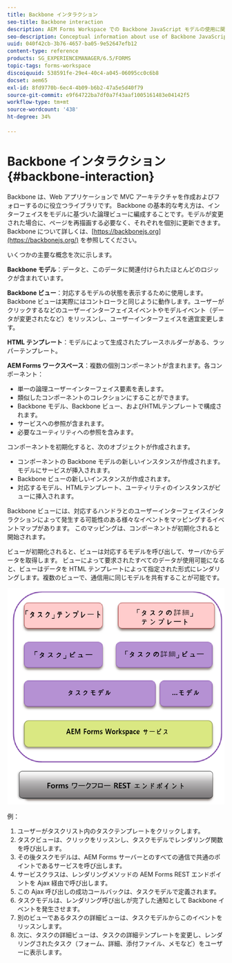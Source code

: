```yaml
---
title: Backbone インタラクション
seo-title: Backbone interaction
description: AEM Forms Workspace での Backbone JavaScript モデルの使用に関する概念情報です。
seo-description: Conceptual information about use of Backbone JavaScript models in AEM Forms workspace.
uuid: 040f42cb-3b76-4657-ba05-9e52647efb12
content-type: reference
products: SG_EXPERIENCEMANAGER/6.5/FORMS
topic-tags: forms-workspace
discoiquuid: 538591fe-29e4-40c4-a045-06095cc0c6b8
docset: aem65
exl-id: 8fd9770b-6ec4-4b09-b6b2-47a5e5d40f79
source-git-commit: e9f64722ba7df0a7f43aaf1005161483e04142f5
workflow-type: tm+mt
source-wordcount: '438'
ht-degree: 34%

---
```


# Backbone インタラクション{#backbone-interaction}

Backbone は、Web アプリケーションで MVC アーキテクチャを作成およびフォローするのに役立つライブラリです。 Backbone の基本的な考え方は、インターフェイスをモデルに基づいた論理ビューに編成することです。モデルが変更された場合に、ページを再描画する必要なく、それぞれを個別に更新できます。 Backbone について詳しくは、[https://backbonejs.org](https://backbonejs.org/) を参照してください。

いくつかの主要な概念を次に示します。

**Backbone モデル**：データと、このデータに関連付けられたほとんどのロジックが含まれています。

**Backbone ビュー**：対応するモデルの状態を表示するために使用します。Backbone ビューは実際にはコントローラと同じように動作します。ユーザーがクリックするなどのユーザーインターフェイスイベントやモデルイベント（データが変更されたなど）をリッスンし、ユーザーインターフェイスを適宜変更します。

**HTML テンプレート**：モデルによって生成されたプレースホルダーがある、ラッパーテンプレート。

**AEM Forms ワークスペース**：複数の個別コンポーネントが含まれます。各コンポーネント：

* 単一の論理ユーザーインターフェイス要素を表します。
* 類似したコンポーネントのコレクションにすることができます。
* Backbone モデル、Backbone ビュー、およびHTMLテンプレートで構成されます。
* サービスへの参照が含まれます。
* 必要なユーティリティへの参照を含みます。

コンポーネントを初期化すると、次のオブジェクトが作成されます。

* コンポーネントの Backbone モデルの新しいインスタンスが作成されます。 モデルにサービスが挿入されます。
* Backbone ビューの新しいインスタンスが作成されます。
* 対応するモデル、HTMLテンプレート、ユーティリティのインスタンスがビューに挿入されます。

Backbone ビューには、対応するハンドラとのユーザーインターフェイスインタラクションによって発生する可能性のある様々なイベントをマッピングするイベントマップがあります。 このマッピングは、コンポーネントが初期化されると開始されます。

ビューが初期化されると、ビューは対応するモデルを呼び出して、サーバからデータを取得します。 ビューによって要求されたすべてのデータが使用可能になると、ビューはデータを HTML テンプレートによって指定された形式にレンダリングします。複数のビューで、通信用に同じモデルを共有することが可能です。

![AEM forms Backbone ビュー](do-not-localize/aem_forms_workflow.png)

例：

1. ユーザーがタスクリスト内のタスクテンプレートをクリックします。
1. タスクビューは、クリックをリッスンし、タスクモデルでレンダリング関数を呼び出します。
1. その後タスクモデルは、AEM Forms サーバーとのすべての通信で共通のポイントであるサービスを呼び出します。
1. サービスクラスは、レンダリングメソッドの AEM Forms REST エンドポイントを Ajax 経由で呼び出します。
1. この Ajax 呼び出しの成功コールバックは、タスクモデルで定義されます。
1. タスクモデルは、レンダリング呼び出しが完了した通知として Backbone イベントを発生させます。
1. 別のビューであるタスクの詳細ビューは、タスクモデルからこのイベントをリッスンします。
1. 次に、タスクの詳細ビューは、タスクの詳細テンプレートを変更し、レンダリングされたタスク（フォーム、詳細、添付ファイル、メモなど）をユーザーに表示します。
